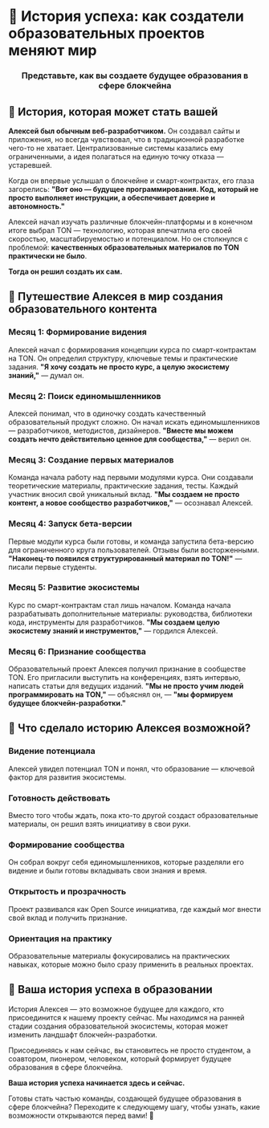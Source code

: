 # 🌟 История успеха: как создатели образовательных проектов меняют мир

<div align="center">
  <h3>Представьте, как вы создаете будущее образования в сфере блокчейна</h3>
</div>

## 📖 История, которая может стать вашей

**Алексей был обычным веб-разработчиком.** Он создавал сайты и приложения, но всегда чувствовал, что в традиционной разработке чего-то не хватает. Централизованные системы казались ему ограниченными, а идея полагаться на единую точку отказа — устаревшей.

Когда он впервые услышал о блокчейне и смарт-контрактах, его глаза загорелись: **"Вот оно — будущее программирования. Код, который не просто выполняет инструкции, а обеспечивает доверие и автономность."**

Алексей начал изучать различные блокчейн-платформы и в конечном итоге выбрал TON — технологию, которая впечатлила его своей скоростью, масштабируемостью и потенциалом. Но он столкнулся с проблемой: **качественных образовательных материалов по TON практически не было**.

**Тогда он решил создать их сам.**

## 🚀 Путешествие Алексея в мир создания образовательного контента

### Месяц 1: Формирование видения
Алексей начал с формирования концепции курса по смарт-контрактам на TON. Он определил структуру, ключевые темы и практические задания. **"Я хочу создать не просто курс, а целую экосистему знаний,"** — думал он.

### Месяц 2: Поиск единомышленников
Алексей понимал, что в одиночку создать качественный образовательный продукт сложно. Он начал искать единомышленников — разработчиков, методистов, дизайнеров. **"Вместе мы можем создать нечто действительно ценное для сообщества,"** — верил он.

### Месяц 3: Создание первых материалов
Команда начала работу над первыми модулями курса. Они создавали теоретические материалы, практические задания, тесты. Каждый участник вносил свой уникальный вклад. **"Мы создаем не просто контент, а новое сообщество разработчиков,"** — осознавал Алексей.

### Месяц 4: Запуск бета-версии
Первые модули курса были готовы, и команда запустила бета-версию для ограниченного круга пользователей. Отзывы были восторженными. **"Наконец-то появился структурированный материал по TON!"** — писали первые студенты.

### Месяц 5: Развитие экосистемы
Курс по смарт-контрактам стал лишь началом. Команда начала разрабатывать дополнительные материалы: руководства, библиотеки кода, инструменты для разработчиков. **"Мы создаем целую экосистему знаний и инструментов,"** — гордился Алексей.

### Месяц 6: Признание сообщества
Образовательный проект Алексея получил признание в сообществе TON. Его пригласили выступить на конференциях, взять интервью, написать статьи для ведущих изданий. **"Мы не просто учим людей программировать на TON,"** — объяснял он, — **"мы формируем будущее блокчейн-разработки."**

## 💫 Что сделало историю Алексея возможной?

### Видение потенциала
Алексей увидел потенциал TON и понял, что образование — ключевой фактор для развития экосистемы.

### Готовность действовать
Вместо того чтобы ждать, пока кто-то другой создаст образовательные материалы, он решил взять инициативу в свои руки.

### Формирование сообщества
Он собрал вокруг себя единомышленников, которые разделяли его видение и были готовы вкладывать свои знания и время.

### Открытость и прозрачность
Проект развивался как Open Source инициатива, где каждый мог внести свой вклад и получить признание.

### Ориентация на практику
Образовательные материалы фокусировались на практических навыках, которые можно было сразу применить в реальных проектах.

## 🚀 Ваша история успеха в образовании

История Алексея — это возможное будущее для каждого, кто присоединится к нашему проекту сейчас. Мы находимся на ранней стадии создания образовательной экосистемы, которая может изменить ландшафт блокчейн-разработки.

Присоединяясь к нам сейчас, вы становитесь не просто студентом, а соавтором, пионером, человеком, который формирует будущее образования в сфере блокчейна.

**Ваша история успеха начинается здесь и сейчас.**

Готовы стать частью команды, создающей будущее образования в сфере блокчейна? Переходите к следующему шагу, чтобы узнать, какие возможности открываются перед вами! 🌠 